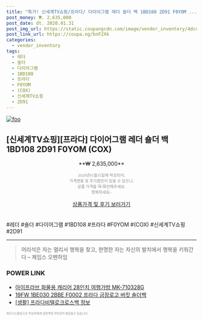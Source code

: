 ```yaml
--- 
title: "특가! 신세계TV쇼핑/프라다/ 다이어그램 레더 숄더 백 1BD108 2D91 F0YOM ..." 
post_money: ₩. 2,635,000 
post_date: dt. 2020.01.31 
post_img_url: https://static.coupangcdn.com/image/vendor_inventory/4dce/1dc02b89d2460e80a9e5b88f2d61c573053a9efe5aeb3fbd4404642ae4fe.jpg 
post_link_url: https://coupa.ng/bnF2Xk 
categories: 
  - vendor_inventory 
tags: 
  - 레더 
  - 숄더 
  - 다이어그램 
  - 1BD108 
  - 프라다 
  - F0YOM 
  - (COX) 
  - 신세계TV쇼핑 
  - 2D91 
--- 
```

[![foo](https://static.coupangcdn.com/image/vendor_inventory/4dce/1dc02b89d2460e80a9e5b88f2d61c573053a9efe5aeb3fbd4404642ae4fe.jpg)](https://coupa.ng/bnF2Xk) 

## [신세계TV쇼핑][프라다] 다이어그램 레더 숄더 백 1BD108 2D91 F0YOM (COX) 
<p style="text-align: center;">**₩ 2,635,000**</p> 
<p style="text-align: center;"><span style="color: #898c8f; font-family: Georgia,Times,serif; font-size: 0.75em;">2020년01월31일에 작성되어, <br>가격변동 및 추가할인이 있을 수 있으니,<br> 상품 가격을 꼭!확인해주세요.<br>행복하세요~</span> 
</p>	 
<div markdown="0" style="text-align: center;"><a href="https://coupa.ng/bnF2Xk" class="btn btn--success">상품가격 및 후기 보러가기</a></div> 
<br><br> 
  #레더 #숄더 #다이어그램 #1BD108 #프라다 #F0YOM #(COX) #신세계TV쇼핑 #2D91 
<hr> 

> 어리석은 자는 멀리서 행복을 찾고, 현명한 자는 자신의 발치에서 행복을 키워간다  – 제임스 오펜하임 


### POWER LINK

* <a href="https://blog.naver.com/santokki14/221785924735" target="_blank">아이프라브 화물용 캐리어 28인치 여행가방 MK-710328G</a>
* <a href="https://blog.naver.com/santokki14/221785982091" target="_blank">19FW 1BE030 2BBE F0002 프라다 금장로고 버킷 숄더백</a>
* <a href="https://blog.naver.com/fasyy4321/221766262256" target="_blank"> [생활] 프라다비텔로크로스백 정보 </a>

<span style="color: #898c8f; font-family: Georgia,Times,serif; font-size: 0.55em;">파트너스활동으로 작성자에게 일정액의 커미션이 제공될수 있습니다.</span> 
